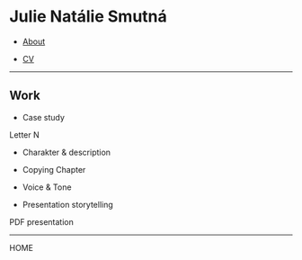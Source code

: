 # Julie Natálie Smutná

- [About](02-intentional-aboutness/about.md)

- [CV](03-curriculum-vitae/cv-2020-jnsmutna.md)

---

## Work

- Case study

Letter N

- Charakter & description

- Copying Chapter

- Voice & Tone

- Presentation storytelling

PDF presentation

---

HOME
